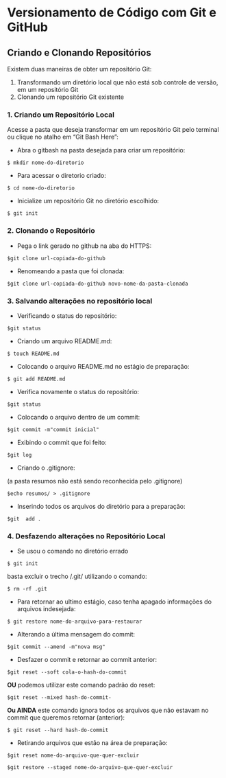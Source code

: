 # Versionamento de Código com Git e GitHub

## Criando e Clonando Repositórios

Existem duas maneiras de obter um repositório Git:

1. Transformando um diretório local que não está sob controle de versão, em um repositório Git
2. Clonando um repositório Git existente

### 1. Criando um Repositório Local

Acesse a pasta que deseja transformar em um repositório Git pelo terminal ou clique no atalho em “Git Bash Here”:

- Abra o gitbash na pasta desejada para criar um repositório:

`$ mkdir nome-do-diretorio`

- Para acessar o diretorio criado:

`$ cd nome-do-diretorio`

- Inicialize um repositório Git no diretório escolhido:

`$ git init`

### 2. Clonando o Repositório

- Pega o link gerado no github na aba do HTTPS:

`$git clone url-copiada-do-github`

- Renomeando a pasta que foi clonada:

`$git clone url-copiada-do-github novo-nome-da-pasta-clonada`

### 3. Salvando alterações no repositório local

- Verificando o status do repositório:

`$git status`

- Criando um arquivo README.md:

`$ touch README.md`

- Colocando o arquivo README.md no estágio de preparação:

`$ git add README.md`

- Verifica novamente o status do repositório:

`$git status`

- Colocando o arquivo dentro de um commit:

`$git commit -m"commit inicial"`

- Exibindo o commit que foi feito:

`$git log`

- Criando o .gitignore:

(a pasta resumos não está sendo reconhecida pelo .gitignore)

`$echo resumos/ > .gitignore`

- Inserindo todos os arquivos do diretório para a preparação:

 `$git  add .`

### 4. Desfazendo alterações no Repositório Local

- Se usou o comando no diretório errado

`$ git init`

basta excluir o trecho /.git/ utilizando o comando:

`$ rm -rf .git`

- Para retornar ao ultimo estágio, caso tenha apagado informações do arquivos indesejada:

`$ git restore nome-do-arquivo-para-restaurar`

- Alterando a última mensagem do commit:

`$git commit --amend -m"nova msg"`

- Desfazer o commit e retornar ao commit anterior:

`$git reset --soft cola-o-hash-do-commit`

**OU** podemos utilizar este comando padrão do reset:

`$git reset --mixed hash-do-commit-`

**Ou AINDA** este comando ignora todos os arquivos que não estavam no commit que queremos retornar (anterior):

`$ git reset --hard hash-do-commit`

- Retirando arquivos que estão na área de preparação:

`$git reset nome-do-arquivo-que-quer-excluir`

`$git restore --staged nome-do-arquivo-que-quer-excluir`